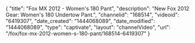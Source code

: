 {
    "title": "Fox MX 2012 - Women's 180 Pant",
    "description": "New Fox 2012 Gear: Women's 180 Undertow Pant.",
    "channelid": "168514",
    "videoid": "6419307",
    "date_created": "1444068089",
    "date_modified": "1444068089",
    "type": "captivate",
    "layout": "channelVideo",
    "url": "\/fox\/fox-mx-2012-women-s-180-pant\/168514-6419307"
}